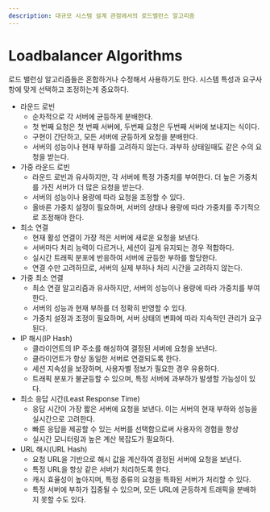 ```yaml
---
description: 대규모 시스템 설계 관점에서의 로드밸런스 알고리즘
---
```


# Loadbalancer Algorithms

로드 밸런싱 알고리즘들은 혼합하거나 수정해서 사용하기도 한다. 시스템 특성과 요구사항에 맞게 선택하고 조정하는게 중요하다.

* 라운드 로빈
  * 순차적으로 각 서버에 균등하게 분배한다.
  * 첫 번째 요청은 첫 번째 서버에, 두번째 요청은 두번째 서버에 보내지는 식이다.
  * 구현이 간단하고, 모든 서버에 균등하게 요청을 분배한다.
  * 서버의 성능이나 현재 부하를 고려하지 않는다. 과부하 상태일때도 같은 수의 요청을 받는다.
* 가중 라운드 로빈
  * 라운드 로빈과 유사하지만, 각 서버에 특정 가중치를 부여한다. 더 높은 가중치를 가진 서버가 더 많은 요청을 받는다.
  * 서버의 성능이나 용량에 따라 요청을 조정할 수 있다.
  * 올바른 가중치 설정이 필요하며, 서버의 상태나 용량에 따라 가중치를 주기적으로 조정해야 한다.
* 최소 연결
  * 현재 활성 연결이 가장 적은 서버에 새로운 요청을 보낸다.
  * 서버마다 처리 능력이 다르거나, 세션이 길게 유지되는 경우 적합하다.
  * 실시간 트래픽 분포에 반응하여 서버에 균등한 부하를 할당한다.
  * 연결 수만 고려하므로, 서버의 실제 부하나 처리 시간을 고려하지 않는다.
* 가중 최소 연결
  * 최소 연결 알고리즘과 유사하지만, 서버의 성능이나 용량에 따라 가중치를 부여한다.
  * 서버의 성능과 현재 부하를 더 정확히 반영할 수 있다.
  * 가중치 설정과 조정이 필요하며, 서버 상태의 변화에 따라 지속적인 관리가 요구된다.
* IP 해시(IP Hash)
  * 클라이언트의 IP 주소를 해싱하여 결정된 서버에 요청을 보낸다.
  * 클라이언트가 항상 동일한 서버로 연결되도록 한다.
  * 세션 지속성을 보장하며, 사용자별 정보가 필요한 경우 유용하다.
  * 트래픽 분포가 불균등할 수 있으며, 특정 서버에 과부하가 발생할 가능성이 있다.
* 최소 응답 시간(Least Response Time)
  * 응답 시간이 가장 짧은 서버에 요청을 보낸다. 이는 서버의 현재 부하와 성능을 실시간으로 고려한다.
  * 빠른 응답을 제공할 수 있는 서버를 선택함으로써 사용자의 경험을 향상
  * 실시간 모니터링과 높은 계산 복잡도가 필요하다.
* URL 해시(URL Hash)
  * 요청 URL을 기반으로 해시 값을 계산하여 결정된 서버에 요청을 보낸다.
  * 특정 URL을 항상 같은 서버가 처리하도록 한다.
  * 캐시 효율성이 높아지며, 특정 종류의 요청을 특화된 서버가 처리할 수 있다.
  * 특정 서버에 부하가 집중될 수 있으며, 모든 URL에 균등하게 트래픽을 분배하지 못할 수도 있다.
